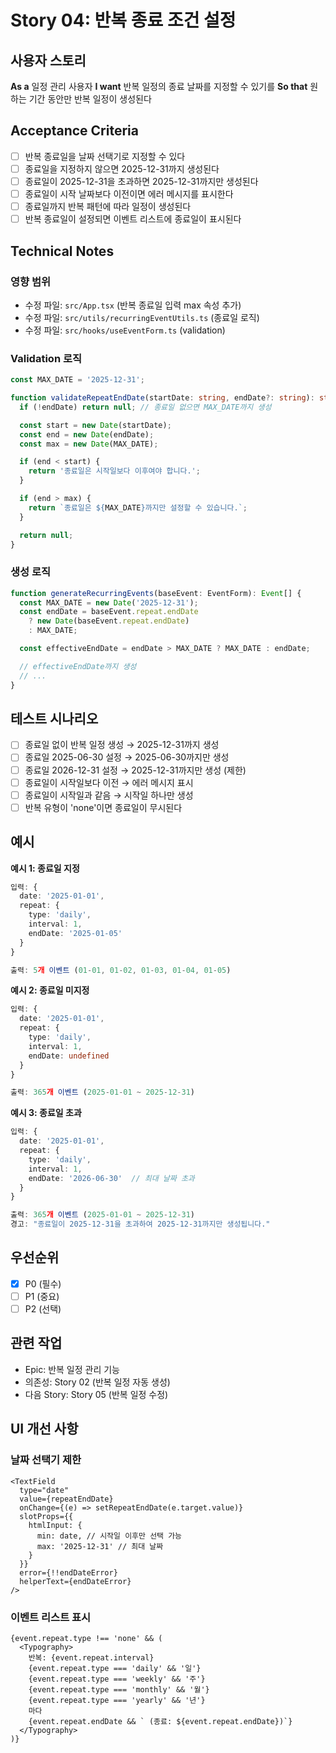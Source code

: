 # Story 04: 반복 종료 조건 설정

## 사용자 스토리

**As a** 일정 관리 사용자
**I want** 반복 일정의 종료 날짜를 지정할 수 있기를
**So that** 원하는 기간 동안만 반복 일정이 생성된다

## Acceptance Criteria

- [ ] 반복 종료일을 날짜 선택기로 지정할 수 있다
- [ ] 종료일을 지정하지 않으면 2025-12-31까지 생성된다
- [ ] 종료일이 2025-12-31을 초과하면 2025-12-31까지만 생성된다
- [ ] 종료일이 시작 날짜보다 이전이면 에러 메시지를 표시한다
- [ ] 종료일까지 반복 패턴에 따라 일정이 생성된다
- [ ] 반복 종료일이 설정되면 이벤트 리스트에 종료일이 표시된다

## Technical Notes

### 영향 범위

- 수정 파일: `src/App.tsx` (반복 종료일 입력 max 속성 추가)
- 수정 파일: `src/utils/recurringEventUtils.ts` (종료일 로직)
- 수정 파일: `src/hooks/useEventForm.ts` (validation)

### Validation 로직

```typescript
const MAX_DATE = '2025-12-31';

function validateRepeatEndDate(startDate: string, endDate?: string): string | null {
  if (!endDate) return null; // 종료일 없으면 MAX_DATE까지 생성

  const start = new Date(startDate);
  const end = new Date(endDate);
  const max = new Date(MAX_DATE);

  if (end < start) {
    return '종료일은 시작일보다 이후여야 합니다.';
  }

  if (end > max) {
    return `종료일은 ${MAX_DATE}까지만 설정할 수 있습니다.`;
  }

  return null;
}
```

### 생성 로직

```typescript
function generateRecurringEvents(baseEvent: EventForm): Event[] {
  const MAX_DATE = new Date('2025-12-31');
  const endDate = baseEvent.repeat.endDate
    ? new Date(baseEvent.repeat.endDate)
    : MAX_DATE;

  const effectiveEndDate = endDate > MAX_DATE ? MAX_DATE : endDate;

  // effectiveEndDate까지 생성
  // ...
}
```

## 테스트 시나리오

- [ ] 종료일 없이 반복 일정 생성 → 2025-12-31까지 생성
- [ ] 종료일 2025-06-30 설정 → 2025-06-30까지만 생성
- [ ] 종료일 2026-12-31 설정 → 2025-12-31까지만 생성 (제한)
- [ ] 종료일이 시작일보다 이전 → 에러 메시지 표시
- [ ] 종료일이 시작일과 같음 → 시작일 하나만 생성
- [ ] 반복 유형이 'none'이면 종료일이 무시된다

## 예시

**예시 1: 종료일 지정**
```typescript
입력: {
  date: '2025-01-01',
  repeat: {
    type: 'daily',
    interval: 1,
    endDate: '2025-01-05'
  }
}

출력: 5개 이벤트 (01-01, 01-02, 01-03, 01-04, 01-05)
```

**예시 2: 종료일 미지정**
```typescript
입력: {
  date: '2025-01-01',
  repeat: {
    type: 'daily',
    interval: 1,
    endDate: undefined
  }
}

출력: 365개 이벤트 (2025-01-01 ~ 2025-12-31)
```

**예시 3: 종료일 초과**
```typescript
입력: {
  date: '2025-01-01',
  repeat: {
    type: 'daily',
    interval: 1,
    endDate: '2026-06-30'  // 최대 날짜 초과
  }
}

출력: 365개 이벤트 (2025-01-01 ~ 2025-12-31)
경고: "종료일이 2025-12-31을 초과하여 2025-12-31까지만 생성됩니다."
```

## 우선순위

- [x] P0 (필수)
- [ ] P1 (중요)
- [ ] P2 (선택)

## 관련 작업

- Epic: 반복 일정 관리 기능
- 의존성: Story 02 (반복 일정 자동 생성)
- 다음 Story: Story 05 (반복 일정 수정)

## UI 개선 사항

### 날짜 선택기 제한
```tsx
<TextField
  type="date"
  value={repeatEndDate}
  onChange={(e) => setRepeatEndDate(e.target.value)}
  slotProps={{
    htmlInput: {
      min: date, // 시작일 이후만 선택 가능
      max: '2025-12-31' // 최대 날짜
    }
  }}
  error={!!endDateError}
  helperText={endDateError}
/>
```

### 이벤트 리스트 표시
```tsx
{event.repeat.type !== 'none' && (
  <Typography>
    반복: {event.repeat.interval}
    {event.repeat.type === 'daily' && '일'}
    {event.repeat.type === 'weekly' && '주'}
    {event.repeat.type === 'monthly' && '월'}
    {event.repeat.type === 'yearly' && '년'}
    마다
    {event.repeat.endDate && ` (종료: ${event.repeat.endDate})`}
  </Typography>
)}
```
